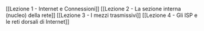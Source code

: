 [[Lezione 1 - Internet e Connessioni]]
[[Lezione 2 - La sezione interna (nucleo) della rete]]
[[Lezione 3 - I mezzi trasmissivi]]
[[Lezione 4 - Gli ISP e le reti dorsali di Internet]]
